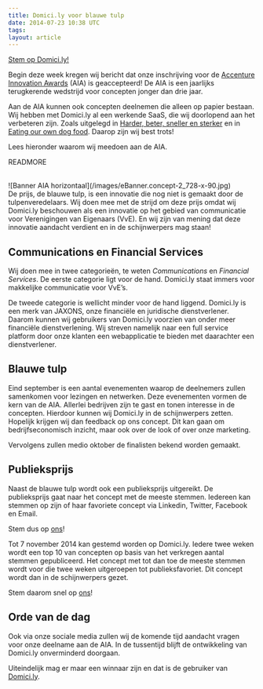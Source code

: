 ```yaml
---
title: Domici.ly voor blauwe tulp
date: 2014-07-23 10:38 UTC
tags:
layout: article
---
```

[Stem op Domici.ly!](https://innovation-awards.nl/concept/domici-ly/)

Begin deze week kregen wij bericht dat onze inschrijving voor de [Accenture Innovation Awards](https://innovation-awards.nl/) (AIA) is geaccepteerd! De AIA is een jaarlijks terugkerende wedstrijd voor concepten jonger dan drie jaar. 

Aan de AIA kunnen ook concepten deelnemen die alleen op papier bestaan. Wij hebben met Domici.ly al een werkende SaaS, die wij doorlopend aan het verbeteren zijn. Zoals uitgelegd in [Harder, beter, sneller en sterker](http://www.domici.ly/blog/2014/07/16/harder-beter-sneller-en-sterker.html) en in [Eating our own dog food](http://www.domici.ly/blog/2014/07/09/eating-our-own-dog-food.html). Daarop zijn wij best trots!

Lees hieronder waarom wij meedoen aan de AIA.

READMORE

<br />
![Banner AIA horizontaal](/images/eBanner.concept-2_728-x-90.jpg)

<br />
De prijs, de blauwe tulp, is een innovatie die nog niet is gemaakt door de tulpenveredelaars. Wij doen mee met de strijd om deze prijs omdat wij Domici.ly beschouwen als een innovatie op het gebied van communicatie voor Verenigingen van Eigenaars (VvE). En wij zijn van mening dat deze innovatie aandacht verdient en in de schijnwerpers mag staan!

## Communications en Financial Services

Wij doen mee in twee categorieën, te weten *Communications* en *Financial Services*. De eerste categorie ligt voor de hand. Domici.ly staat immers voor makkelijke communicatie voor VvE’s. 

De tweede categorie is wellicht minder voor de hand liggend. Domici.ly is een merk van JAXONS, onze financiële en juridische dienstverlener. Daarom kunnen wij gebruikers van Domici.ly voorzien van onder meer financiële dienstverlening. Wij streven namelijk naar een full service platform door onze klanten een webapplicatie te bieden met daarachter een dienstverlener.   

## Blauwe tulp

Eind september is een aantal evenementen waarop de deelnemers zullen samenkomen voor lezingen en netwerken. Deze evenementen vormen de kern van de AIA. Allerlei bedrijven zijn te gast en tonen interesse in de concepten. Hierdoor kunnen wij Domici.ly in de schijnwerpers zetten. Hopelijk krijgen wij dan feedback op ons concept. Dit kan gaan om bedrijfseconomisch inzicht, maar ook over de look of over onze marketing.

Vervolgens zullen medio oktober de finalisten bekend worden gemaakt. 

## Publieksprijs

Naast de blauwe tulp wordt ook een publieksprijs uitgereikt. De publieksprijs gaat naar het concept met de meeste stemmen. Iedereen kan stemmen op zijn of haar favoriete concept via Linkedin, Twitter, Facebook en Email. 

Stem dus op [ons](https://innovation-awards.nl/concept/domici-ly/)!

Tot 7 november 2014 kan gestemd worden op Domici.ly. Iedere twee weken wordt een top 10 van concepten op basis van het verkregen aantal stemmen gepubliceerd. Het concept met tot dan toe de meeste stemmen wordt voor die twee weken uitgeroepen tot publieksfavoriet. Dit concept wordt dan in de schijnwerpers gezet.

Stem daarom snel op [ons](https://innovation-awards.nl/concept/domici-ly/)!

## Orde van de dag

Ook via onze sociale media zullen wij de komende tijd aandacht vragen voor onze deelname aan de AIA. In de tussentijd blijft de ontwikkeling van Domici.ly onverminderd doorgaan. 

Uiteindelijk mag er maar een winnaar zijn en dat is de gebruiker van [Domici.ly](http://www.domici.ly/).





